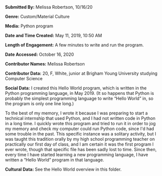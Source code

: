 **Submitted By:** Melissa Robertson, 10/16/20

**Genre:** Custom/Material Culture

**Media:** Python program

**Date and Time Created:** May 11, 2019, 10:50 AM

**Length of Engagement:** A few minutes to write and run the program.

**Date Accessed:** October 16, 2020

**Contributor Names:** Melissa Robertson

**Contributor Data:** 20, F, White, junior at Brigham Young University studying Computer Science

**Social Data:** I created this Hello World program, which is written in the Python programming language, in May 2019. (It so happens that Python is probably the simplest programming language to write “Hello World” in, so the program is only one line long.) 

To the best of my memory, I wrote it because I was preparing to start a technical internship that used Python, and I had not written code in Python in a long time. I quickly wrote this program and tried to run it in order to jog my memory and check my computer could run Python code, since I'd had some trouble in the past. This specific instance was a solitary activity, but I was taught this tradition orally by my high school programming teacher on practically our first day of class, and I am certain it was the first program I ever wrote, though that specific file has been sadly lost to time. Since then, every time I have started learning a new programming language, I have written a “Hello World” program in that language.

**Cultural Data:** See the Hello World overview in this folder.
